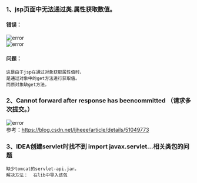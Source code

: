 ### 1、jsp页面中无法通过类.属性获取数值。
#### 错误： 
![error](https://i.loli.net/2019/07/06/5d2091a43b68411532.png)  
![error](https://i.loli.net/2019/07/06/5d2091c0d28e841392.png)  
#### 问题：  
    这是由于jsp在通过对象获取属性值时，  
    是通过对象中的get方法进行获取值。  
    而原对象缺get方法。  
  
###  2、Cannot forward after response has beencommitted  （请求多次提交。）  
![error](https://i.loli.net/2019/07/06/5d2092d415b7037090.png)   
参考：https://blog.csdn.net/ljheee/article/details/51049773

### 3、IDEA创建servlet时找不到 import javax.servlet...相关类包的问题  
    缺少tomcat的servlet-api.jar。  
    解决方法：  在lib中导入该包